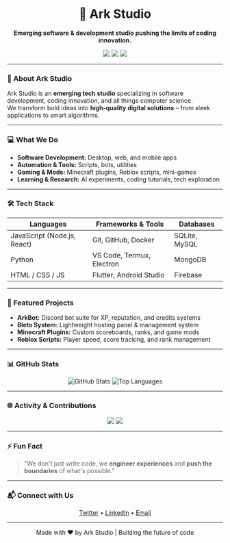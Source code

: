 <h1 align="center">🚀 Ark Studio</h1>
<p align="center">
  <strong>Emerging software & development studio pushing the limits of coding innovation.</strong>
</p>

<p align="center">
  <a href="https://twitter.com/ArkStudio" target="_blank"><img src="https://img.shields.io/badge/Twitter-1DA1F2?style=for-the-badge&logo=twitter&logoColor=white" /></a>
  <a href="https://linkedin.com/in/ArkStudio" target="_blank"><img src="https://img.shields.io/badge/LinkedIn-0A66C2?style=for-the-badge&logo=linkedin&logoColor=white" /></a>
  <a href="mailto:contact@arkstudio.com"><img src="https://img.shields.io/badge/Email-D14836?style=for-the-badge&logo=gmail&logoColor=white" /></a>
</p>

---

### 👋 About Ark Studio
Ark Studio is an **emerging tech studio** specializing in software development, coding innovation, and all things computer science.  
We transform bold ideas into **high-quality digital solutions** – from sleek applications to smart algorithms.

---

### 💻 What We Do
- **Software Development:** Desktop, web, and mobile apps  
- **Automation & Tools:** Scripts, bots, utilities  
- **Gaming & Mods:** Minecraft plugins, Roblox scripts, mini-games  
- **Learning & Research:** AI experiments, coding tutorials, tech exploration  

---

### 🛠 Tech Stack
| Languages | Frameworks & Tools | Databases |
|-----------|------------------|-----------|
| JavaScript (Node.js, React) | Git, GitHub, Docker | SQLite, MySQL |
| Python | VS Code, Termux, Electron | MongoDB |
| HTML / CSS / JS | Flutter, Android Studio | Firebase |

---

### 🌟 Featured Projects
- **ArkBot:** Discord bot suite for XP, reputation, and credits systems  
- **Bleto System:** Lightweight hosting panel & management system  
- **Minecraft Plugins:** Custom scoreboards, ranks, and game mods  
- **Roblox Scripts:** Player speed, score tracking, and rank management  

---

### 📊 GitHub Stats
<p align="center">
  <img src="https://github-readme-stats.vercel.app/api?username=YourUsername&show_icons=true&theme=dark&count_private=true" alt="GitHub Stats" />
  <img src="https://github-readme-stats.vercel.app/api/top-langs/?username=YourUsername&layout=compact&theme=dark" alt="Top Languages" />
</p>

---

### 🌐 Activity & Contributions
<p align="center">
  <img src="https://github-profile-summary-cards.vercel.app/api/cards/profile-details?username=YourUsername&theme=dark" />
  <img src="https://github-profile-summary-cards.vercel.app/api/cards/repos-per-language?username=YourUsername&theme=dark" />
</p>

---

### ⚡ Fun Fact
> "We don't just write code, we **engineer experiences** and **push the boundaries** of what's possible."

---

### 📬 Connect with Us
<p align="center">
  <a href="https://twitter.com/ArkStudio" target="_blank">Twitter</a> •
  <a href="https://linkedin.com/in/ArkStudio" target="_blank">LinkedIn</a> •
  <a href="mailto:contact@arkstudio.com">Email</a>
</p>

---

<p align="center">
  Made with ❤️ by Ark Studio | Building the future of code
</p>
